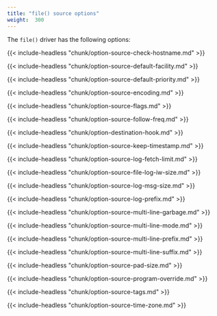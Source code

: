 ```yaml
---
title: "file() source options"
weight:  300
---
```

<!-- DISCLAIMER: This file is based on the syslog-ng Open Source Edition documentation https://github.com/balabit/syslog-ng-ose-guides/commit/2f4a52ee61d1ea9ad27cb4f3168b95408fddfdf2 and is used under the terms of The syslog-ng Open Source Edition Documentation License. The file has been modified by Axoflow. -->

The `file()` driver has the following options:

{{< include-headless "chunk/option-source-check-hostname.md" >}}

{{< include-headless "chunk/option-source-default-facility.md" >}}

{{< include-headless "chunk/option-source-default-priority.md" >}}

{{< include-headless "chunk/option-source-encoding.md" >}}

{{< include-headless "chunk/option-source-flags.md" >}}

{{< include-headless "chunk/option-source-follow-freq.md" >}}

{{< include-headless "chunk/option-destination-hook.md" >}}

{{< include-headless "chunk/option-source-keep-timestamp.md" >}}

{{< include-headless "chunk/option-source-log-fetch-limit.md" >}}

{{< include-headless "chunk/option-source-file-log-iw-size.md" >}}

{{< include-headless "chunk/option-source-log-msg-size.md" >}}

{{< include-headless "chunk/option-source-log-prefix.md" >}}

{{< include-headless "chunk/option-source-multi-line-garbage.md" >}}

{{< include-headless "chunk/option-source-multi-line-mode.md" >}}

{{< include-headless "chunk/option-source-multi-line-prefix.md" >}}

{{< include-headless "chunk/option-source-multi-line-suffix.md" >}}

{{< include-headless "chunk/option-source-pad-size.md" >}}

{{< include-headless "chunk/option-source-program-override.md" >}}

{{< include-headless "chunk/option-source-tags.md" >}}

{{< include-headless "chunk/option-source-time-zone.md" >}}
